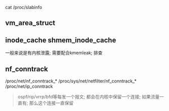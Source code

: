 cat /proc/slabinfo

## vm_area_struct
## inode_cache  shmem_inode_cache
一般来说是有内核泄露; 需要配合kmemleak; 排查
## nf_conntrack
/proc/net/nf_conntrack_*
/proc/sys/net/netfilter/nf_conntrack_*
/proc/net/ip_conntrack
> ospf/rip/vrrp/bfd等每发一个报文; 都会在内核中保留一个连接; 如果流量一直有; 那么这个连接一直保留